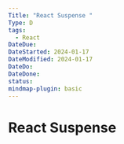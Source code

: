 ```yaml
---
Title: "React Suspense "
Type: D
tags:
  - React
DateDue: 
DateStarted: 2024-01-17
DateModified: 2024-01-17
DateDo: 
DateDone: 
status: 
mindmap-plugin: basic
---
```

# React Suspense 

